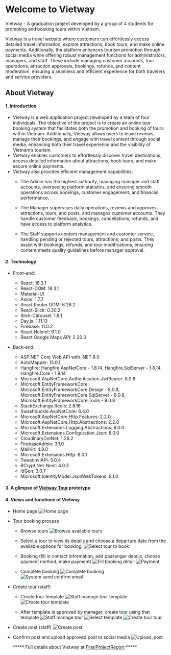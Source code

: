 # Welcome to Vietway
Vietway - A graduation project developed by a group of 4 students for promoting and booking tours within Vietnam.

Vietway is a travel website where customers can effortlessly access detailed travel information, explore attractions, book tours, and make online payments. Additionally, the platform enhances tourism promotion through social media while offering robust management functions for administrators, managers, and staff. These include managing customer accounts, tour operations, attraction approvals, bookings, refunds, and content moderation, ensuring a seamless and efficient experience for both travelers and service providers.

## About Vietway
#### 1. Introduction
- Vietway is a web application project developed by a team of four individuals. The objective of the project is to create an online tour booking system that facilitates both the promotion and booking of tours within Vietnam. Additionally, Vietway allows users to leave reviews, manage their bookings, and engage with travel content through social media, enhancing both their travel experience and the visibility of Vietnam’s tourism.
- Vietway enables customers to effortlessly discover travel destinations, access detailed information about attractions, book tours, and make secure online payments.
- Vietway also provides efficient management capabilities:
	+ The Admin has the highest authority, managing manager and staff accounts, overseeing platform statistics, and ensuring smooth operations across bookings, customer engagement, and financial performance.

	+ The Manager supervises daily operations, reviews and approves attractions, tours, and posts, and manages customer accounts. They handle customer feedback, bookings, cancellations, refunds, and have access to platform analytics.

	+ The Staff supports content management and customer service, handling pending or rejected tours, attractions, and posts. They assist with bookings, refunds, and tour modifications, ensuring content meets quality guidelines before manager approval.

#### 2. Technology
- Front-end:
	+ React: 18.3.1
	+ React-DOM: 18.3.1
	+ Material-UI 
	+ Axios: 1.7.7
	+ React Router DOM: 6.26.2
	+ React-Slick: 0.30.2
	+ Slick-Carousel: 1.8.1
	+ Day.js: 1.11.13
	+ Firebase: 11.0.2
	+ React Helmet: 6.1.0
	+ React Google Maps API: 2.20.3

- Back-end:
	+ ASP.NET Core Web API with .NET 8.0
	+ AutoMapper: 13.0.1
	+ Hangfire: Hangfire.AspNetCore - 1.8.14, Hangfire.SqlServer - 1.8.14, Hangfire.Core - 1.8.14
	+ Microsoft.AspNetCore.Authentication.JwtBearer: 8.0.8
	+ Microsoft.EntityFrameworkCore: Microsoft.EntityFrameworkCore.Design - 8.0.8, Microsoft.EntityFrameworkCore.SqlServer - 8.0.8, Microsoft.EntityFrameworkCore.Tools - 8.0.8
	+ StackExchange.Redis: 2.8.16
	+ Swashbuckle.AspNetCore: 6.4.0
	+ Microsoft.AspNetCore.Http.Features: 2.2.0
	+ Microsoft.AspNetCore.Http.Abstractions: 2.2.0
	+ Microsoft.Extensions.Logging.Abstractions: 8.0.0
	+ Microsoft.Extensions.Configuration.Json: 8.0.0
	+ CloudinaryDotNet: 1.26.2
	+ FirebaseAdmin: 3.1.0
	+ MailKit: 4.8.0
	+ Microsoft.Extensions.Http: 8.0.1
	+ TweetinviAPI: 5.0.4
	+ BCrypt.Net-Next: 4.0.3
	+ IdGen: 3.0.7
	+ Microsoft.IdentityModel.JsonWebTokens: 8.1.0

#### 3. A glimpse of [Vietway Tour](https://www.figma.com/design/nwCQ8S4gh4CCeOStav8zUp/Vietway-Tour?node-id=5-447&t=EuMPqyZVxehIb0Wf-1) prototype

#### 4. Views and functions of Vietway
- Home page
![Home page](/Images/Home_page.png "home page")


- Tour booking process
	+ Browse tours
![Browse available tours](/Images/Browse_tours.png "browse tours")


	+ Select a tour to view its details and choose a departure date from the available options for booking.
![Select tour to book](/Images/Select_tours.png "select tour")

	+ Booking (fill in contact information, add passenger details, choose payment method, make payment)
![Fill booking detail](/Images/Book_tours.png "fill booking detail")
![Payment](/Images/Make_payment.png "payment")

	+ Complete booking
![Complete booking](/Images/Complete_booking.png "complete booking")
![System send confirm email](/Images/Confirm_email.png "confirm email")


- Create tour (staff)
	+ Create tour template
![Staff manage tour template](/Images/Staff_template.png "Staff manage template")
![Create tour template](/Images/Create_template.png "Create tour template")

	+ After template is approved by manager, create tour using that template
![Staff manage tour](/Images/Staff_tour.png "Staff manage tour")
![Select template](/Images/Staff_approved_template.png "Staff manage tour")
![Create tour tour](/Images/Create_tour.png "Create tour")

- Create post (staff)
![Create post](/Images/Create_post.png "create post")


- Confirm post and upload approved post to social media
![Upload_post](/Images/Upload_post.png "upload_post")


	***** Full details about Vietway at [FinalProjectReport](Documents/FinalProjectReport.pdf) *****
